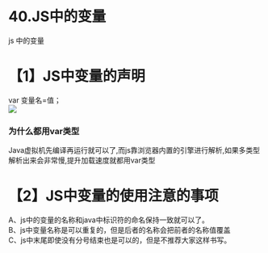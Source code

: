 # 40.JS中的变量

js 中的变量
<a name="0b635468"></a>
# 【1】JS中变量的声明
var 变量名=值；<br />![](https://cdn.nlark.com/yuque/0/2019/png/349894/1562057352637-9d5d5a67-9ceb-45e7-8b36-afa81d6a82fe.png#align=left&display=inline&height=467&originHeight=504&originWidth=407&status=done&width=377)
<a name="1bef92e0"></a>
### 为什么都用var类型
Java虚拟机先编译再运行就可以了,而js靠浏览器内置的引擎进行解析,如果多类型解析出来会非常慢,提升加载速度就都用var类型
<a name="0ab0b5c0"></a>
# 【2】JS中变量的使用注意的事项
A、js中的变量的名称和java中标识符的命名保持一致就可以了。<br />B、js中变量名称是可以重复的，但是后者的名称会把前者的名称值覆盖<br />C、js中末尾即使没有分号结束也是可以的，但是不推荐大家这样书写。
